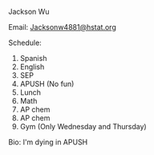 Jackson Wu

Email: Jacksonw4881@hstat.org

Schedule:
1) Spanish
2) English
3) SEP
4) APUSH (No fun)
5) Lunch
6) Math
7) AP chem
8) AP chem
9) Gym (Only Wednesday and Thursday)

Bio: I'm dying in APUSH